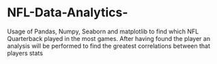 # NFL-Data-Analytics-



Usage of Pandas, Numpy, Seaborn and matplotlib to find which NFL Quarterback played in the most games. After having found the player an analysis will be performed to find the greatest correlations between that players stats 
